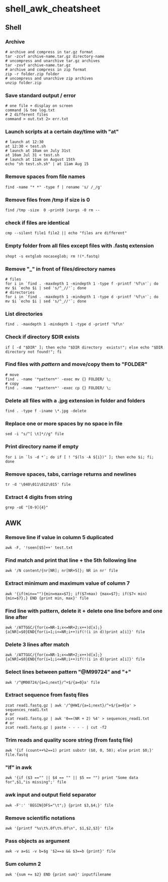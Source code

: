 # shell_awk_cheatsheet

## Shell

### Archive
```
# archive and compress in tar.gz format
tar -zcvf archive-name.tar.gz directory-name
# uncompress and unarchive tar.gz archives
tar -zxvf archive-name.tar.gz
# archive and compress in zip format
zip -r folder.zip folder
# uncompress and unarchive zip archives
unzip folder.zip
```

### Save standard output / error
```        
# one file + display on screen
command |& tee log.txt
# 2 different files
command > out.txt 2> err.txt
```

### Launch scripts at a certain day/time with "at"
```
# launch at 12:30
at 12:30 < test.sh
# launch at 10am on July 31st
at 10am Jul 31 < test.sh
# launch at 11am on August 15th
echo "sh test.sh.sh" | at 11am Aug 15
```

### Remove spaces from file names
```
find -name "* *" -type f | rename 's/ /_/g'
```

### Remove files from /tmp if size is 0
```
find /tmp -size  0 -print0 |xargs -0 rm --
```

### check if files are identical
```
cmp --silent file1 file2 || echo "files are different"
```

### Empty folder from all files except files with .fastq extension
```
shopt -s extglob nocaseglob; rm !(*.fastq)
```

### Remove "_" in front of files/directory names
```
# files
for i in `find . -maxdepth 1 -mindepth 1 -type f -printf '%f\n'`; do  mv $i `echo $i | sed 's/^_//'`; done
# directories
for i in `find . -maxdepth 1 -mindepth 1 -type d -printf '%f\n'`; do  mv $i `echo $i | sed 's/^_//'`; done
```

### List directories
```
find . -maxdepth 1 -mindepth 1 -type d -printf '%f\n'
```

### Check if directory $DIR exists
```
if [ -d "$DIR" ]; then echo "$DIR directory  exists!"; else echo "$DIR directory not found!"; fi
```
### Find files with *pattern* and move/copy them to "FOLDER"
```
# move
find . -name '*pattern*' -exec mv {} FOLDER/ \;
# copy
find . -name '*pattern*' -exec cp {} FOLDER/ \;
```

### Delete all files with a .jpg extension in folder and folders
```
find . -type f -iname \*.jpg -delete
```

### Replace one or more spaces by no space in file
```
sed -i "s/^[ \t]*//g" file
```

### Print directory name if empty
```
for i in `ls -d *`; do if [ ! "$(ls -A ${i})" ]; then echo $i; fi; done
```

### Remove spaces, tabs, carriage returns and newlines
```
tr -d '\040\011\012\015' file
```

### Extract 4 digits from string
```
grep -oE "[0-9]{4}"
```




## AWK

### Remove line if value in column 5 duplicated
```
awk -F, '!seen[$5]++' test.txt
```

### Find match and print that line + the 5th following line
```
awk '/N content/{nr[NR]; nr[NR+5]}; NR in nr' file
```

### Extract minimum and maximum value of column 7
```
awk '{if(min==""){min=max=$7}; if($7>max) {max=$7}; if($7< min) {min=$7};} END {print min, max}' file
```

### Find line with pattern, delete it + delete one line before and one line after
```
awk '/ATTGGC/{for(x=NR-1;x<=NR+2;x++)d[x];}{a[NR]=$0}END{for(i=1;i<=NR;i++)if(!(i in d))print a[i]}' file
```

### Delete 3 lines after match
```
awk '/ATTGGC/{for(x=NR-1;x<=NR+2;x++)d[x];}{a[NR]=$0}END{for(i=1;i<=NR;i++)if(!(i in d))print a[i]}' file
```

### Select lines between pattern "@M99724" and "+"
```
awk '/^@M00724/{a=1;next}/^+$/{a=0}a' file
```

### Extract sequence from fastq files
```
zcat read1.fastq.gz | awk '/^@HWI/{a=1;next}/^+$/{a=0}a' > sequences_read1.txt
# or
zcat read1.fastq.gz | awk '0==(NR + 2) %4' > sequences_read1.txt
# or
zcat read1.fastq.gz | paste - - - - | cut -f2
```

### Trim reads and quality score string (from fastq file)
```
awk '{if (count++%2==1) print substr ($0, 0, 50); else print $0;}' file.fastq
```

### "If" in awk
```
awk '{if ($3 =="" || $4 == "" || $5 == "") print "Some data for",$1,"is missing";' file
```

### awk input and output field separator
```
awk -F':' 'BEGIN{OFS="\t";} {print $3,$4;}' file
```

### Remove scientific notations
```
awk '{printf "%s\t%.0f\t%.0f\n", $1,$2,$3}' file
```

### Pass objects as argument
```
awk -v a=$i -v b=$g '$2==a && $3==b {print}' file
```

### Sum column 2
``` 
awk '{sum += $2} END {print sum}' inputfilename
```


